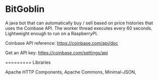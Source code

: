 BitGoblin
=========

A java bot that can automatically buy / sell based on price histories that uses the Coinbase API.  The worker thread executes every 60 seconds.  Lightweight enough to run on a RaspberryPI.


Coinbase API reference: https://coinbase.com/api/doc

Get an API key: https://coinbase.com/settings/api


=========
Libraries

Apache HTTP Components, 
Apache Commons, 
Minimal-JSON, 

